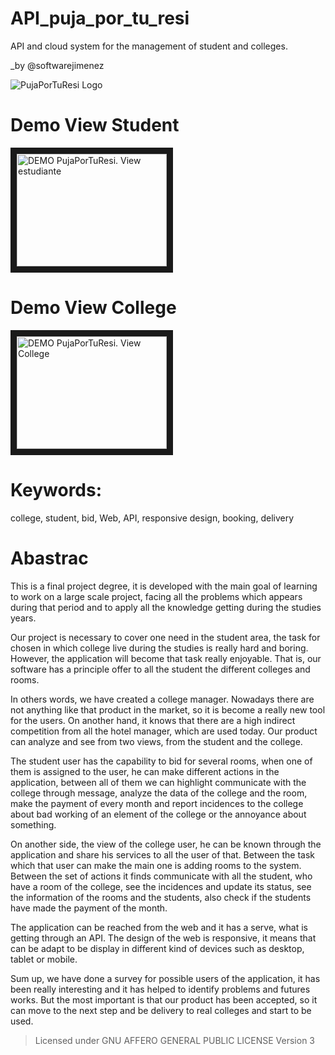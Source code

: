 # API_puja_por_tu_resi
API and cloud system for the management of student and colleges.

_by @softwarejimenez

![PujaPorTuResi Logo](https://raw.githubusercontent.com/softwarejimenez/web_puja_por_tu_resi/master/img/logo.png)

# Demo View Student

<a href="https://www.youtube.com/watch?v=kIiUUXpZlg0" target="_blank"><img src="http://i3.ytimg.com/vi/kIiUUXpZlg0/maxresdefault.jpg" 
alt="DEMO PujaPorTuResi. View estudiante" width="240" height="180" border="10" /></a>

# Demo View College

<a href="https://www.youtube.com/watch?v=i3NzDyx_N2g" target="_blank"><img src="http://i3.ytimg.com/vi/i3NzDyx_N2g/maxresdefault.jpg" 
alt="DEMO PujaPorTuResi. View College" width="240" height="180" border="10" /></a>

# Keywords: 
college, student, bid, Web, API, responsive design, booking, delivery 

# Abastrac
This is a final project degree, it is developed with the main goal of learning to work on a large scale project, facing all the problems which appears during that period and to apply all the knowledge getting during the studies years. 
 
Our project is necessary to cover one need in the student area, the task for chosen in which college live during the studies is really hard and boring. However, the application will become that task really enjoyable. That is, our software has a principle offer to all the student the different colleges and rooms. 
 
In others words, we have created a college manager. Nowadays there are not anything like that product in the market, so it is become a really new tool for the users. On another hand, it knows that there are a high indirect competition from all the hotel manager, which are used today. Our product can analyze and see from two views, from the student and the college. 

The student user has the capability to bid for several rooms, when one of them is assigned to the user, he can make different actions in the application, between all of them we can highlight communicate with the college through message, analyze the data of the college and the room, make the payment of every month and report incidences to the college about bad working of an element of the college or the annoyance about something. 

On another side, the view of the college user, he can be known through the application and share his services to all the user of that. Between the task which that user can make the main one is adding rooms to the system.  Between the set of actions it finds communicate with all the student, who have a room of the college, see the incidences and update its status, see the information of the rooms and the students, also check if the students have made the payment of the month. 

The application can be reached from the web and it has a serve, what is getting through an API. The design of the web is responsive, it means that can be adapt to be display in different kind of devices such as desktop, tablet or mobile.

Sum up, we have done a survey for possible users of the application, it has been really interesting and it has helped to identify problems and futures works. But the most important is that our product has been accepted, so it can move to the next step and be delivery to real colleges and start to be used. 

> Licensed under GNU AFFERO GENERAL PUBLIC LICENSE Version 3
